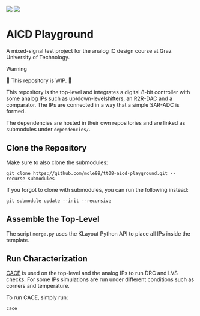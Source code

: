 ![](../../workflows/gds/badge.svg) ![](../../workflows/docs/badge.svg)

# AICD Playground

A mixed-signal test project for the analog IC design course at Graz University of Technology.

> [!WARNING]  
> 🚧 This repository is WIP. 🚧

This repository is the top-level and integrates a digital 8-bit controller with some analog IPs such as up/down-levelshifters, an R2R-DAC and a comparator. The IPs are connected in a way that a simple SAR-ADC is formed.

The dependencies are hosted in their own repositories and are linked as submodules under `dependencies/`.

## Clone the Repository

Make sure to also clone the submodules:

	git clone https://github.com/mole99/tt08-aicd-playground.git --recurse-submodules

If you forgot to clone with submodules, you can run the following instead:

	git submodule update --init --recursive

## Assemble the Top-Level

The script `merge.py` uses the KLayout Python API to place all IPs inside the template.

## Run Characterization

[CACE](https://github.com/efabless/cace) is used on the top-level and the analog IPs to run DRC and LVS checks. For some IPs simulations are run under different conditions such as corners and temperature.

To run CACE, simply run:

	cace